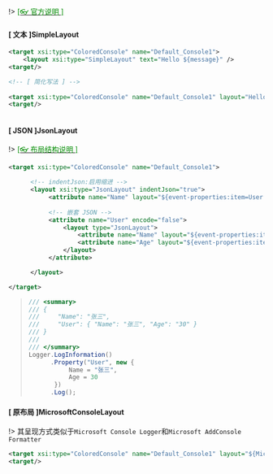 <br/>

!> [<span style='color:#008B00'>[👓 官方说明 ]</span>](https://github.com/NLog/NLog/wiki/JsonLayout ':target=_blank')

<!-- tabs:start -->

#### **[ 文本 ]SimpleLayout**

```xml
<target xsi:type="ColoredConsole" name="Default_Console1">
	<layout xsi:type="SimpleLayout" text="Hello ${message}" />
<target/>

<!-- [ 简化写法 ] -->
    
<target xsi:type="ColoredConsole" name="Default_Console1" layout="Hello ${message}">
<target/>
    

```



#### **[ JSON ]JsonLayout**

!> [<span style='color:#008B00'>[👓 布局结构说明 ]</span>](https://github.com/NLog/NLog/wiki/JsonLayout ':target=_blank')

```xml
<target xsi:type="ColoredConsole" name="Default_Console1">

      <!-- indentJson:启用缩进 -->
      <layout xsi:type="JsonLayout" indentJson="true">
           <attribute name="Name" layout="${event-properties:item=User:objectpath=Name}" />
           
           <!-- 嵌套 JSON -->
           <attribute name="User" encode="false">
               <layout type="JsonLayout">
                   <attribute name="Name" layout="${event-properties:item=User:objectpath=Name}" />
                   <attribute name="Age" layout="${event-properties:item=User:objectpath=Age}" />
               </layout>
           </attribute>

      </layout>

</target>


```

>```csharp
>/// <summary>
>/// {
>///     "Name": "张三",
>///     "User": { "Name": "张三", "Age": "30" }
>/// }
>/// 
>/// </summary>
>Logger.LogInformation()
>       .Property("User", new {
>            Name = "张三",
>            Age = 30
>        })
>       .Log();
>
>
>```
>
>
>
>



#### **[ 原布局 ]MicrosoftConsoleLayout**

!> 其呈现方式类似于`Microsoft Console Logger`和`Microsoft AddConsole Formatter`

```xml
<target xsi:type="ColoredConsole" name="Default_Console1" layout="${MicrosoftConsoleLayout}">
<target/>
    
    
```



<!-- tabs:end -->
